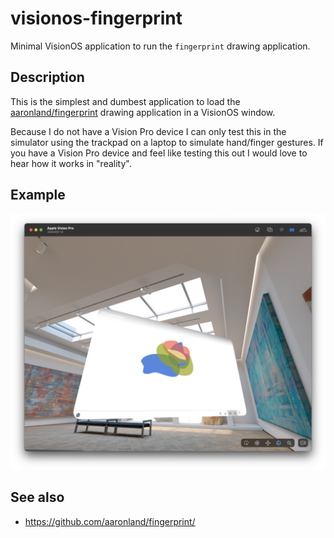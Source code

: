 # visionos-fingerprint

Minimal VisionOS application to run the `fingerprint` drawing application.

## Description

This is the simplest and dumbest application to load the [aaronland/fingerprint](https://github.com/aaronland/fingerprint/) drawing application in a VisionOS window.

Because I do not have a Vision Pro device I can only test this in the simulator using the trackpad on a laptop to simulate hand/finger gestures. If you have a Vision Pro device and feel like testing this out I would love to hear how it works in "reality".

## Example

![](docs/images/fingerprint-visionpro-simulator.png)

## See also

* https://github.com/aaronland/fingerprint/

